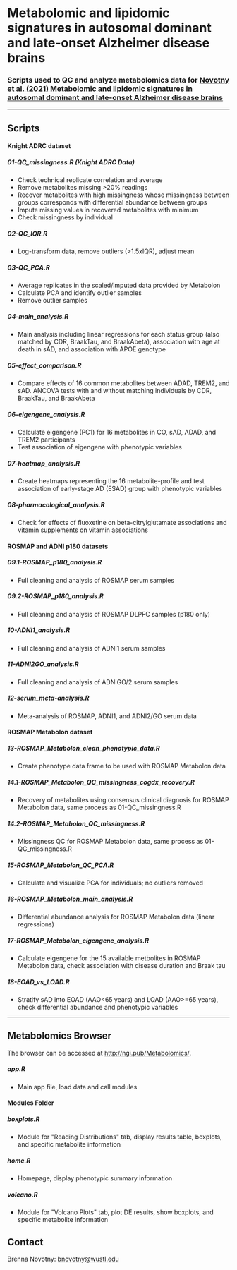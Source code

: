 # Metabolomic and lipidomic signatures in autosomal dominant and late-onset Alzheimer disease brains

### Scripts used to QC and analyze metabolomics data for [Novotny et al. (2021) Metabolomic and lipidomic signatures in autosomal dominant and late-onset Alzheimer disease brains](https://doi.org/10.1101/2021.11.04.21265941)

---

## Scripts
#### **Knight ADRC dataset**
##### 01-QC_missingness.R (Knight ADRC Data)
- Check technical replicate correlation and average
- Remove metabolites missing >20% readings
- Recover metabolites with high missingness whose missingness between groups corresponds with differential abundance between groups
- Impute missing values in recovered metabolites with minimum
- Check missingness by individual

##### 02-QC_IQR.R
- Log-transform data, remove outliers (>1.5xIQR), adjust mean

##### 03-QC_PCA.R
- Average replicates in the scaled/imputed data provided by Metabolon
- Calculate PCA and identify outlier samples
- Remove outlier samples

##### 04-main_analysis.R
- Main analysis including linear regressions for each status group (also matched by CDR, BraakTau, and BraakAbeta), association with age at death in sAD, and association with APOE genotype

##### 05-effect_comparison.R
- Compare effects of 16 common metabolites between ADAD, TREM2, and sAD. ANCOVA tests with and without matching individuals by CDR, BraakTau, and BraakAbeta

##### 06-eigengene_analysis.R
- Calculate eigengene (PC1) for 16 metabolites in CO, sAD, ADAD, and TREM2 participants
- Test association of eigengene with phenotypic variables

##### 07-heatmap_analysis.R
- Create heatmaps representing the 16 metabolite-profile and test association of early-stage AD (ESAD) group with phenotypic variables

##### 08-pharmacological_analysis.R
- Check for effects of fluoxetine on beta-citrylglutamate associations and vitamin supplements on vitamin associations

#### **ROSMAP and ADNI p180 datasets**

##### 09.1-ROSMAP_p180_analysis.R
- Full cleaning and analysis of ROSMAP serum samples

##### 09.2-ROSMAP_p180_analysis.R
- Full cleaning and analysis of ROSMAP DLPFC samples (p180 only)

##### 10-ADNI1_analysis.R
- Full cleaning and analysis of ADNI1 serum samples

##### 11-ADNI2GO_analysis.R
- Full cleaning and analysis of ADNIGO/2 serum samples

##### 12-serum_meta-analysis.R
- Meta-analysis of ROSMAP, ADNI1, and ADNI2/GO serum data

#### **ROSMAP Metabolon dataset**

##### 13-ROSMAP_Metabolon_clean_phenotypic_data.R
- Create phenotype data frame to be used with ROSMAP Metabolon data

##### 14.1-ROSMAP_Metabolon_QC_missingness_cogdx_recovery.R
- Recovery of metabolites using consensus clinical diagnosis for ROSMAP Metabolon data, same process as 01-QC_missingness.R

##### 14.2-ROSMAP_Metabolon_QC_missingness.R
- Missingness QC for ROSMAP Metabolon data, same process as 01-QC_missingness.R

##### 15-ROSMAP_Metabolon_QC_PCA.R
- Calculate and visualize PCA for individuals; no outliers removed

##### 16-ROSMAP_Metabolon_main_analysis.R
- Differential abundance analysis for ROSMAP Metabolon data (linear regressions)

##### 17-ROSMAP_Metabolon_eigengene_analysis.R
- Calculate eigengene for the 15 available metbolites in ROSMAP Metabolon data, check association with disease duration and Braak tau

##### 18-EOAD_vs_LOAD.R
- Stratify sAD into EOAD (AAO<65 years) and LOAD (AAO>=65 years), check differential abundance and phenotypic variables

---

## Metabolomics Browser

The browser can be accessed at http://ngi.pub/Metabolomics/.

##### app.R
- Main app file, load data and call modules

#### **Modules Folder**

##### boxplots.R
- Module for "Reading Distributions" tab, display results table, boxplots, and specific metabolite information

##### home.R
- Homepage, display phenotypic summary information

##### volcano.R
- Module for "Volcano Plots" tab, plot DE results, show boxplots, and specific metabolite information

## Contact
Brenna Novotny: bnovotny@wustl.edu

